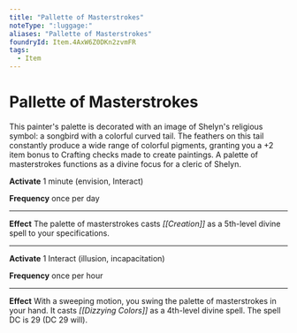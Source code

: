 ```yaml
---
title: "Pallette of Masterstrokes"
noteType: ":luggage:"
aliases: "Pallette of Masterstrokes"
foundryId: Item.4AxW6Z0DKn2zvmFR
tags:
  - Item
---
```


# Pallette of Masterstrokes

This painter's palette is decorated with an image of Shelyn's religious symbol: a songbird with a colorful curved tail. The feathers on this tail constantly produce a wide range of colorful pigments, granting you a +2 item bonus to Crafting checks made to create paintings. A palette of masterstrokes functions as a divine focus for a cleric of Shelyn.

**Activate** 1 minute (envision, Interact)

**Frequency** once per day

* * *

**Effect** The palette of masterstrokes casts _[[Creation]]_ as a 5th-level divine spell to your specifications.

* * *

**Activate** 1 Interact (illusion, incapacitation)

**Frequency** once per hour

* * *

**Effect** With a sweeping motion, you swing the palette of masterstrokes in your hand. It casts _[[Dizzying Colors]]_ as a 4th-level divine spell. The spell DC is 29 (DC 29 will).
